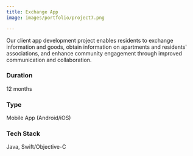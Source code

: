 ```yaml
---
title: Exchange App
image: images/portfolio/project7.png

---
```

Our client app development project enables residents to exchange information and goods, obtain information on apartments and residents' associations, and enhance community engagement through improved communication and collaboration.

### Duration
12 months

### Type
Mobile App (Android/iOS)

### Tech Stack
Java, Swift/Objective-C